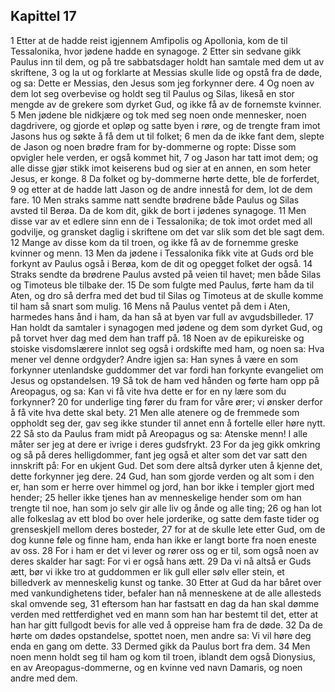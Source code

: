 ## Kapittel 17

1 Etter at de hadde reist igjennem Amfipolis og Apollonia, kom de til Tessalonika, hvor jødene hadde en synagoge.
2 Etter sin sedvane gikk Paulus inn til dem, og på tre sabbatsdager holdt han samtale med dem ut av skriftene,
3 og la ut og forklarte at Messias skulle lide og opstå fra de døde, og sa: Dette er Messias, den Jesus som jeg forkynner dere.
4 Og noen av dem lot seg overbevise og holdt seg til Paulus og Silas, likeså en stor mengde av de grekere som dyrket Gud, og ikke få av de fornemste kvinner.
5 Men jødene ble nidkjære og tok med seg noen onde mennesker, noen dagdrivere, og gjorde et opløp og satte byen i røre, og de trengte fram imot Jasons hus og søkte å få dem ut til folket;
6 men da de ikke fant dem, slepte de Jason og noen brødre fram for by-dommerne og ropte: Disse som opvigler hele verden, er også kommet hit,
7 og Jason har tatt imot dem; og alle disse gjør stikk imot keiserens bud og sier at en annen, en som heter Jesus, er konge.
8 Da folket og by-dommerne hørte dette, ble de forferdet,
9 og etter at de hadde latt Jason og de andre innestå for dem, lot de dem fare.
10 Men straks samme natt sendte brødrene både Paulus og Silas avsted til Berøa. Da de kom dit, gikk de bort i jødenes synagoge.
11 Men disse var av et edlere sinn enn de i Tessalonika; de tok imot ordet med all godvilje, og gransket daglig i skriftene om det var slik som det ble sagt dem.
12 Mange av disse kom da til troen, og ikke få av de fornemme greske kvinner og menn.
13 Men da jødene i Tessalonika fikk vite at Guds ord ble forkynt av Paulus også i Berøa, kom de dit og opegget folket der også.
14 Straks sendte da brødrene Paulus avsted på veien til havet; men både Silas og Timoteus ble tilbake der.
15 De som fulgte med Paulus, førte ham da til Aten, og dro så derfra med det bud til Silas og Timoteus at de skulle komme til ham så snart som mulig.
16 Mens nå Paulus ventet på dem i Aten, harmedes hans ånd i ham, da han så at byen var full av avgudsbilleder.
17 Han holdt da samtaler i synagogen med jødene og dem som dyrket Gud, og på torvet hver dag med dem han traff på.
18 Noen av de epikureiske og stoiske visdomslærere innlot seg også i ordskifte med ham, og noen sa: Hva mener vel denne ordgyder? Andre igjen sa: Han synes å være en som forkynner utenlandske guddommer det var fordi han forkynte evangeliet om Jesus og opstandelsen.
19 Så tok de ham ved hånden og førte ham opp på Areopagus, og sa: Kan vi få vite hva dette er for en ny lære som du forkynner?
20 for underlige ting fører du fram for våre ører; vi ønsker derfor å få vite hva dette skal bety.
21 Men alle atenere og de fremmede som oppholdt seg der, gav seg ikke stunder til annet enn å fortelle eller høre nytt.
22 Så sto da Paulus fram midt på Areopagus og sa: Atenske menn! I alle måter ser jeg at dere er ivrige i deres gudsfrykt.
23 For da jeg gikk omkring og så på deres helligdommer, fant jeg også et alter som det var satt den innskrift på: For en ukjent Gud. Det som dere altså dyrker uten å kjenne det, dette forkynner jeg dere.
24 Gud, han som gjorde verden og alt som i den er, han som er herre over himmel og jord, han bor ikke i templer gjort med hender;
25 heller ikke tjenes han av menneskelige hender som om han trengte til noe, han som jo selv gir alle liv og ånde og alle ting;
26 og han lot alle folkeslag av ett blod bo over hele jorderike, og satte dem faste tider og grenseskjell mellom deres bosteder,
27 for at de skulle lete etter Gud, om de dog kunne føle og finne ham, enda han ikke er langt borte fra noen eneste av oss.
28 For i ham er det vi lever og rører oss og er til, som også noen av deres skalder har sagt: For vi er også hans ætt.
29 Da vi nå altså er Guds ætt, bør vi ikke tro at guddommen er lik gull eller sølv eller stein, et billedverk av menneskelig kunst og tanke.
30 Etter at Gud da har båret over med vankundighetens tider, befaler han nå menneskene at de alle allesteds skal omvende seg,
31 eftersom han har fastsatt en dag da han skal dømme verden med rettferdighet ved en mann som han har bestemt til det, etter at han har gitt fullgodt bevis for alle ved å oppreise ham fra de døde.
32 Da de hørte om dødes opstandelse, spottet noen, men andre sa: Vi vil høre deg enda en gang om dette.
33 Dermed gikk da Paulus bort fra dem.
34 Men noen menn holdt seg til ham og kom til troen, iblandt dem også Dionysius, en av Areopagus-dommerne, og en kvinne ved navn Damaris, og noen andre med dem.
